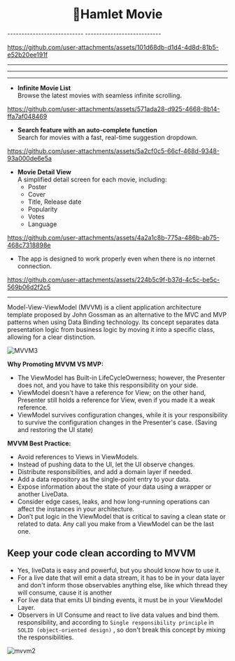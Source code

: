 <h1 align="center">🎥Hamlet Movie</h1>
---------------------------
---------------------------

https://github.com/user-attachments/assets/101d68db-d1d4-4d8d-81b5-e52b20ee191f

---------------------------
---------------------------



---------------------------
- **Infinite Movie List**  
  Browse the latest movies with seamless infinite scrolling.

https://github.com/user-attachments/assets/571ada28-d925-4668-8b14-ffa7af048469



- **Search feature with an auto-complete function**  
  Search for movies with a fast, real-time suggestion dropdown.

https://github.com/user-attachments/assets/5a2cf0c5-66cf-468d-9348-93a000de6e5a



- **Movie Detail View**  
  A simplified detail screen for each movie, including:
    - Poster
    - Cover
    - Title, Release date
    - Popularity
    - Votes
    - Language


https://github.com/user-attachments/assets/4a2a1c8b-775a-486b-ab75-468c7318898e




- The app is designed to work properly even when there is no internet connection.



https://github.com/user-attachments/assets/224b5c9f-b37d-4c5c-be5c-569b06d2f2c5





---------------------------





Model-View-ViewModel (MVVM) is a client application architecture template proposed by John Gossman as an alternative to the MVC and MVP patterns when using Data Binding technology. Its concept separates data presentation logic from business logic by moving it into a specific class, allowing for a clear distinction.

![MVVM3](https://user-images.githubusercontent.com/1812129/68319232-446cf900-00be-11ea-92cf-cad817b2af2c.png)


**Why Promoting MVVM VS MVP:**
- The ViewModel has Built-in LifeCycleOwerness; however, the Presenter does not, and you have to take this responsibility on your side.
- ViewModel doesn't have a reference for View; on the other hand, Presenter still holds a reference for View, even if you made it a weak reference.
- ViewModel survives configuration changes, while it is your responsibility to survive the configuration changes in the Presenter's case. (Saving and restoring the UI state)


**MVVM Best Practice:**
- Avoid references to Views in ViewModels.
- Instead of pushing data to the UI, let the UI observe changes.
- Distribute responsibilities, and add a domain layer if needed.
- Add a data repository as the single-point entry to your data.
- Expose information about the state of your data using a wrapper or another LiveData.
- Consider edge cases, leaks, and how long-running operations can affect the instances in your architecture.
- Don’t put logic in the ViewModel that is critical to saving a clean state or related to data. Any call you make from a ViewModel can be the last one.


**Keep your code clean according to MVVM**
-----------------------------
- Yes, liveData is easy and powerful, but you should know how to use it.
- For a live date that will emit a data stream, it has to be in your
  data layer and don't inform those observables anything else, like which thread they will consume, cause it is another
- For live data that emits UI binding events, it must be in your ViewModel Layer.
- Observers in UI Consume and react to live data values and bind them.
  responsibility, and according to `Single responsibility principle`
  in `SOLID (object-oriented design)` , so don't break this concept by
  mixing the responsibilities.

![mvvm2](https://user-images.githubusercontent.com/1812129/68319008-e9d39d00-00bd-11ea-9245-ebedd2a2c067.png)

